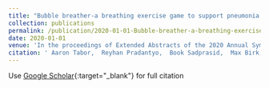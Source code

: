 ```yaml
---
title: "Bubble breather-a breathing exercise game to support pneumonia rehabilitation and recovery"
collection: publications
permalink: /publication/2020-01-01-Bubble-breather-a-breathing-exercise-game-to-support-pneumonia-rehabilitation-and-recovery
date: 2020-01-01
venue: 'In the proceedings of Extended Abstracts of the 2020 Annual Symposium on Computer-Human Interaction in Play'
citation: ' Aaron Tabor,  Reyhan Pradantyo,  Book Sadprasid,  Max Birk,  Erik Scheme,  Scott Bateman, &quot;Bubble breather-a breathing exercise game to support pneumonia rehabilitation and recovery.&quot; In the proceedings of Extended Abstracts of the 2020 Annual Symposium on Computer-Human Interaction in Play, 2020.'
---
```

Use [Google Scholar](https://scholar.google.com/scholar?q=Bubble+breather+a+breathing+exercise+game+to+support+pneumonia+rehabilitation+and+recovery){:target="_blank"} for full citation